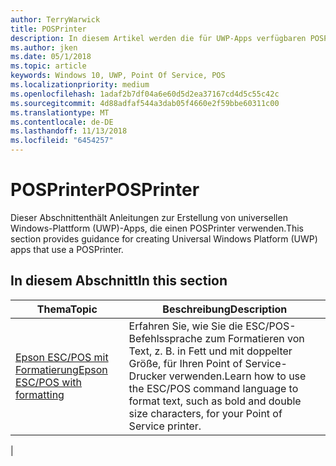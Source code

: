 ```yaml
---
author: TerryWarwick
title: POSPrinter
description: In diesem Artikel werden die für UWP-Apps verfügbaren POSPrinter-Features aufgeführt, sowie die Links zu den Anleitungen für ihre Verwendung.
ms.author: jken
ms.date: 05/1/2018
ms.topic: article
keywords: Windows 10, UWP, Point Of Service, POS
ms.localizationpriority: medium
ms.openlocfilehash: 1adaf2b7df04a6e60d5d2ea37167cd4d5c55c42c
ms.sourcegitcommit: 4d88adfaf544a3dab05f4660e2f59bbe60311c00
ms.translationtype: MT
ms.contentlocale: de-DE
ms.lasthandoff: 11/13/2018
ms.locfileid: "6454257"
---
```

# <a name="posprinter"></a><span data-ttu-id="adf06-104">POSPrinter</span><span class="sxs-lookup"><span data-stu-id="adf06-104">POSPrinter</span></span>

<span data-ttu-id="adf06-105">Dieser Abschnittenthält Anleitungen zur Erstellung von universellen Windows-Plattform (UWP)-Apps, die einen POSPrinter verwenden.</span><span class="sxs-lookup"><span data-stu-id="adf06-105">This section provides guidance for creating Universal Windows Platform (UWP) apps that use a POSPrinter.</span></span>

## <a name="in-this-section"></a><span data-ttu-id="adf06-106">In diesem Abschnitt</span><span class="sxs-lookup"><span data-stu-id="adf06-106">In this section</span></span>
|<span data-ttu-id="adf06-107">Thema</span><span class="sxs-lookup"><span data-stu-id="adf06-107">Topic</span></span> |<span data-ttu-id="adf06-108">Beschreibung</span><span class="sxs-lookup"><span data-stu-id="adf06-108">Description</span></span> |
|------|------------|
| [<span data-ttu-id="adf06-109">Epson ESC/POS mit Formatierung</span><span class="sxs-lookup"><span data-stu-id="adf06-109">Epson ESC/POS with formatting</span></span>](epson-esc-pos-with-formatting.md) | <span data-ttu-id="adf06-110">Erfahren Sie, wie Sie die ESC/POS-Befehlssprache zum Formatieren von Text, z. B. in Fett und mit doppelter Größe, für Ihren Point of Service-Drucker verwenden.</span><span class="sxs-lookup"><span data-stu-id="adf06-110">Learn how to use the ESC/POS command language to format text, such as bold and double size characters, for your Point of Service printer.</span></span> |
|

<!-- Future topics to be added
| [System Requirements](pos-posprinter-system-requirements.md)  |  |
| [Getting Started](pos-posprinter-get-started.md)              |  | -->
